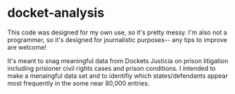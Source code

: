 # docket-analysis

This code was designed for my own use, so it's pretty messy. I'm also not a programmer, so it's designed for journalistic purposes-- any tips to improve are welcome!

It's meant to snag meaningful data from Dockets Justicia on prison litigation including prisioner civil rights cases and prison conditions. I intended to make a menaingful data set and to identifiy which states/defendants appear most frequently in the some near 80,000 entries. 
